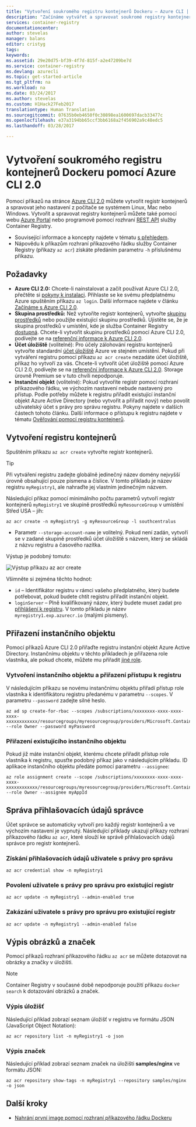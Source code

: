 ```yaml
---
title: "Vytvoření soukromého registru kontejnerů Dockeru – Azure CLI | Dokumentace Microsoftu"
description: "Začínáme vytvářet a spravovat soukromé registry kontejnerů Dockeru pomocí Azure CLI 2.0"
services: container-registry
documentationcenter: 
author: stevelas
manager: balans
editor: cristyg
tags: 
keywords: 
ms.assetid: 29e20d75-bf39-4f7d-815f-a2e47209be7d
ms.service: container-registry
ms.devlang: azurecli
ms.topic: get-started-article
ms.tgt_pltfrm: na
ms.workload: na
ms.date: 03/24/2017
ms.author: stevelas
ms.custom: H1Hack27Feb2017
translationtype: Human Translation
ms.sourcegitcommit: 07635b0eb4650f0c30898ea1600697dacb33477c
ms.openlocfilehash: e37a3194bb65ccf3bb6168a2f456902a9c48edc5
ms.lasthandoff: 03/28/2017

---
```

# <a name="create-a-private-docker-container-registry-using-the-azure-cli-20"></a>Vytvoření soukromého registru kontejnerů Dockeru pomocí Azure CLI 2.0
Pomocí příkazů na stránce [Azure CLI 2.0](https://github.com/Azure/azure-cli) můžete vytvořit registr kontejnerů a spravovat jeho nastavení z počítače se systémem Linux, Mac nebo Windows. Vytvořit a spravovat registry kontejnerů můžete také pomocí webu [Azure Portal](container-registry-get-started-portal.md) nebo programově pomocí rozhraní [REST API](https://go.microsoft.com/fwlink/p/?linkid=834376) služby Container Registry.


* Související informace a koncepty najdete v tématu [s přehledem](container-registry-intro.md).
* Nápovědu k příkazům rozhraní příkazového řádku služby Container Registry (příkazy `az acr`) získáte předáním parametru `-h` příslušnému příkazu.


## <a name="prerequisites"></a>Požadavky
* **Azure CLI 2.0:** Chcete-li nainstalovat a začít používat Azure CLI 2.0, přečtěte si [pokyny k instalaci](/cli/azure/install-azure-cli). Přihlaste se ke svému předplatnému Azure spuštěním příkazu `az login`. Další informace najdete v článku [Začínáme s Azure CLI 2.0](/cli/azure/get-started-with-azure-cli).
* **Skupina prostředků:** Než vytvoříte registr kontejnerů, vytvořte [skupinu prostředků](../azure-resource-manager/resource-group-overview.md#resource-groups) nebo použijte existující skupinu prostředků. Ujistěte se, že je skupina prostředků v umístění, kde je služba Container Registry [dostupná](https://azure.microsoft.com/regions/services/). Chcete-li vytvořit skupinu prostředků pomocí Azure CLI 2.0, podívejte se na [referenční informace k Azure CLI 2.0](/cli/azure/group).
* **Účet úložiště** (volitelné): Pro účely zálohování registru kontejnerů vytvořte standardní [účet úložiště](../storage/storage-introduction.md) Azure ve stejném umístění. Pokud při vytváření registru pomocí příkazu `az acr create` nezadáte účet úložiště, příkaz ho vytvoří za vás. Chcete-li vytvořit účet úložiště pomocí Azure CLI 2.0, podívejte se na [referenční informace k Azure CLI 2.0](/cli/azure/storage/account). Storage úrovně Premium se v tuto chvíli nepodporuje.
* **Instanční objekt** (volitelné): Pokud vytvoříte registr pomocí rozhraní příkazového řádku, ve výchozím nastavení nebude nastavený pro přístup. Podle potřeby můžete k registru přiřadit existující instanční objekt Azure Active Directory (nebo vytvořit a přiřadit nový) nebo povolit uživatelský účet s právy pro správu registru. Pokyny najdete v dalších částech tohoto článku. Další informace o přístupu k registru najdete v tématu [Ověřování pomocí registru kontejnerů](container-registry-authentication.md).

## <a name="create-a-container-registry"></a>Vytvoření registru kontejnerů
Spuštěním příkazu `az acr create` vytvořte registr kontejnerů.

> [!TIP]
> Při vytváření registru zadejte globálně jedinečný název domény nejvyšší úrovně obsahující pouze písmena a číslice. V tomto příkladu je název registru `myRegistry1`, ale nahraďte jej vlastním jedinečným názvem.
>
>

Následující příkaz pomocí minimálního počtu parametrů vytvoří registr kontejnerů `myRegistry1` ve skupině prostředků `myResourceGroup` v umístění Střed USA – jih:

```azurecli
az acr create -n myRegistry1 -g myResourceGroup -l southcentralus
```

* Parametr `--storage-account-name` je volitelný. Pokud není zadán, vytvoří se v zadané skupině prostředků účet úložiště s názvem, který se skládá z názvu registru a časového razítka.

Výstup je podobný tomuto:

![Výstup příkazu az acr create](./media/container-registry-get-started-azure-cli/acr_create.png)


Všimněte si zejména těchto hodnot:

* `id` – Identifikátor registru v rámci vašeho předplatného, který budete potřebovat, pokud budete chtít registru přiřadit instanční objekt.
* `loginServer` – Plně kvalifikovaný název, který budete muset zadat pro [přihlášení k registru](container-registry-authentication.md). V tomto příkladu je název `myregistry1.exp.azurecr.io` (malými písmeny).

## <a name="assign-a-service-principal"></a>Přiřazení instančního objektu
Pomocí příkazů Azure CLI 2.0 přiřaďte registru instanční objekt Azure Active Directory. Instančnímu objektu v těchto příkladech je přiřazena role vlastníka, ale pokud chcete, můžete mu přiřadit [jiné role](../active-directory/role-based-access-control-configure.md).

### <a name="create-a-service-principal-and-assign-access-to-the-registry"></a>Vytvoření instančního objektu a přiřazení přístupu k registru
V následujícím příkazu se novému instančnímu objektu přiřadí přístup role vlastníka k identifikátoru registru předanému v parametru `--scopes`. V parametru `--password` zadejte silné heslo.

```azurecli
az ad sp create-for-rbac --scopes /subscriptions/xxxxxxxx-xxxx-xxxx-xxxx-xxxxxxxxxxxx/resourcegroups/myresourcegroup/providers/Microsoft.ContainerRegistry/registries/myregistry1 --role Owner --password myPassword
```



### <a name="assign-an-existing-service-principal"></a>Přiřazení existujícího instančního objektu
Pokud již máte instanční objekt, kterému chcete přiřadit přístup role vlastníka k registru, spusťte podobný příkaz jako v následujícím příkladu. ID aplikace instančního objektu předáte pomocí parametru `--assignee`:

```azurecli
az role assignment create --scope /subscriptions/xxxxxxxx-xxxx-xxxx-xxxx-xxxxxxxxxxxx/resourcegroups/myresourcegroup/providers/Microsoft.ContainerRegistry/registries/myregistry1 --role Owner --assignee myAppId
```



## <a name="manage-admin-credentials"></a>Správa přihlašovacích údajů správce
Účet správce se automaticky vytvoří pro každý registr kontejnerů a ve výchozím nastavení je vypnutý. Následující příklady ukazují příkazy rozhraní příkazového řádku `az acr`, které slouží ke správě přihlašovacích údajů správce pro registr kontejnerů.

### <a name="obtain-admin-user-credentials"></a>Získání přihlašovacích údajů uživatele s právy pro správu
```azurecli
az acr credential show -n myRegistry1
```

### <a name="enable-admin-user-for-an-existing-registry"></a>Povolení uživatele s právy pro správu pro existující registr
```azurecli
az acr update -n myRegistry1 --admin-enabled true
```

### <a name="disable-admin-user-for-an-existing-registry"></a>Zakázání uživatele s právy pro správu pro existující registr
```azurecli
az acr update -n myRegistry1 --admin-enabled false
```

## <a name="list-images-and-tags"></a>Výpis obrázků a značek
Pomocí příkazů rozhraní příkazového řádku `az acr` se můžete dotazovat na obrázky a značky v úložišti.

> [!NOTE]
> Container Registry v současné době nepodporuje použití příkazu `docker search` k dotazování obrázků a značek.


### <a name="list-repositories"></a>Výpis úložišť
Následující příklad zobrazí seznam úložišť v registru ve formátu JSON (JavaScript Object Notation):

```azurecli
az acr repository list -n myRegistry1 -o json
```

### <a name="list-tags"></a>Výpis značek
Následující příklad zobrazí seznam značek na úložišti **samples/nginx** ve formátu JSON:

```azurecli
az acr repository show-tags -n myRegistry1 --repository samples/nginx -o json
```

## <a name="next-steps"></a>Další kroky
* [Nahrání první image pomocí rozhraní příkazového řádku Dockeru](container-registry-get-started-docker-cli.md)


